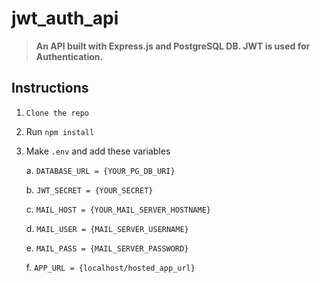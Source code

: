 # jwt_auth_api

> **An API built with Express.js and PostgreSQL DB. JWT is used for Authentication.**

## Instructions

1.  `Clone the repo`

2.  Run `npm install`

3.  Make `.env` and add these variables

    a. `DATABASE_URL = {YOUR_PG_DB_URI}`

    b. `JWT_SECRET = {YOUR_SECRET}`

    c. `MAIL_HOST = {YOUR_MAIL_SERVER_HOSTNAME}`

    d. `MAIL_USER = {MAIL_SERVER_USERNAME}`

    e. `MAIL_PASS = {MAIL_SERVER_PASSWORD}`

    f. `APP_URL = {localhost/hosted_app_url}`
